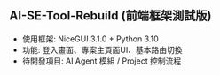## AI-SE-Tool-Rebuild (前端框架測試版)
- 使用框架: NiceGUI 3.1.0 + Python 3.10
- 功能: 登入畫面、專案主頁面UI、基本路由切換
- 待開發項目: AI Agent 模組 / Project 控制流程